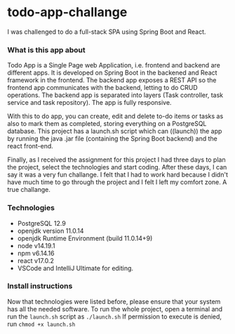 # todo-app-challange
I was challenged to do a full-stack SPA using Spring Boot and React.

### What is this app about
Todo App is a Single Page web Application, i.e. frontend and backend are different apps. It is developed on Spring Boot in the backened and React framework in the frontend. The backend app exposes a REST API so the frontend app communicates with the backend, letting to do CRUD operations. The backend app is separated into layers (Task controller, task service and task repository). The app is fully responsive.

With this to do app, you can create, edit and delete to-do items or tasks as also to mark them as completed, storing everything on a PostgreSQL database.
This project has a launch.sh script which can ((launch)) the app by running the java .jar file (containing the Spring Boot backend) and the react front-end.

Finally, as I received the assignment for this project I had three days to plan the project, select the technologies and start coding. After these days, I can say it was a very fun challange. I felt that I had to work hard because I didn't have much time to go through the project and I felt I left my comfort zone. A true challange.

### Technologies
* PostgreSQL 12.9
* openjdk version 11.0.14
* openjdk Runtime Environment (build 11.0.14+9)
* node v14.19.1
* npm v6.14.16
* react v17.0.2
* VSCode and IntelliJ Ultimate for editing.

### Install instructions
Now that technologies were listed before, please ensure that your system has all the needed software.
To run the whole project, open a terminal and run the `launch.sh` script as `./launch.sh`
If permission to execute is denied, run `chmod +x launch.sh`
